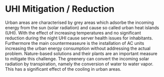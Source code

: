 # UHI Mitigation / Reduction
Urban areas are characterised by grey areas which adsorbe the incoming energy from the sun (solar radiation) and cause so called urban heat islands (UHI). With the effect of increasing temperatures and no significant reduction during the night UHI cause server health issues for inhabitants. Furthermore the main countermeaseure is the installation of AC units increasing the urban energy consumption without addressing the actual problem.
Nature-based solutions and their plants are an important measure to mitigate this challenge. The greenery can convert the incoming solar radiation by transpiration, namely the conversion of water to water vapor. This has a significant effect of the cooling in urban areas.
